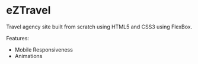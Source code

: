# eZTravel

Travel agency site built from scratch using HTML5 and CSS3 using FlexBox.

Features:
- Mobile Responsiveness
- Animations
